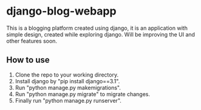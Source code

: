 # django-blog-webapp
This is a blogging platform created using django, it is an application with simple design, created while exploring django. Will be improving the UI and other features soon. 

How to use
----------
1. Clone the repo to your working directory.
2. Install django by "pip install django==3.1".
3. Run "python manage.py makemigrations".
4. Run "python manage.py migrate" to migrate changes.
5. Finally run "python manage.py runserver".
